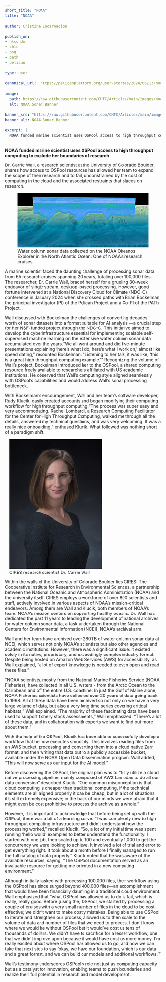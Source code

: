 ```yaml
---
short_title: "NOAA" 
title: "NOAA"

author: Cristina Encarnacion

publish_on:
- htcondor
- chtc
- osg
- path
- pelican

type: user

canonical_url:  https://pelicanplatform.org/user-stories/2024/06/13/noaa

image:
  path: https://raw.githubusercontent.com/CHTC/Articles/main/images/noaa-banner.png
  alt: NOAA Sonar Banner

banner_src: "https://raw.githubusercontent.com/CHTC/Articles/main/images/noaa-banner.png"
banner_alt: NOAA Sonar Banner

excerpt: |
  NOAA funded marine scientist uses OSPool access to high throughput computing to explode her boundaries of research
---
```


**NOAA funded marine scientist uses OSPool access to high throughput computing to explode her boundaries of research**

Dr. Carrie Wall, a research scientist at the University of Colorado Boulder, shares how access to OSPool resources has allowed her team to expand the scope of their research and to fail, unconstrained by the cost of computing in the cloud and the associated restraints that places on research.

<figure>
<img src="https://raw.githubusercontent.com/CHTC/Articles/main/images/noaa-banner.png" alt="Water column sonar data collected on the NOAA Okeanos Explorer in the North Atlantic Ocean: One of NOAA’s research cruises."/>
<figcaption>Water column sonar data collected on the NOAA Okeanos Explorer in the North Atlantic Ocean: One of NOAA’s research cruises.</figcaption>
</figure>

A marine scientist faced the daunting challenge of processing sonar data from 65 research cruises spanning 20 years, totaling over 100,000 files. The researcher, Dr. Carrie Wall, braced herself for a grueling 30-week endeavor of single stream, desktop-based processing. However, good fortune intervened at a National Discovery Cloud for Climate (NDC-C) conference in January 2024 when she crossed paths with Brian Bockelman, the principal investigator (PI) of the Pelican Project and a Co-PI of the PATh Project.

Wall discussed with Bockelman the challenges of converting decades’ worth of sonar datasets into a format suitable for AI analysis —a crucial step for her NSF-funded project through the NDC-C. This initiative aimed to develop the cyberinfrastructure essential for implementing scalable self-supervised machine learning on the extensive water column sonar data accumulated over the years.“We all went around and did five-minute presentations explaining ‘here’s what I do, here’s what I work on,’ almost like speed dating,” recounted Bockelman. “Listening to her talk, it was like, ‘this is a great high throughput computing example.’” Recognizing the volume of Wall’s project, Bockelman introduced her to the OSPool, a shared computing resource freely available to researchers affiliated with US academic institutions. He observed that Wall’s computing style aligned seamlessly with OSPool’s capabilities and would address Wall’s sonar processing bottleneck.

With Bockelman’s encouragement, Wall and her team’s software developer, Rudy Klucik, easily created accounts and began modifying their computing workflow for high throughput computing.“The process was super easy and very accommodating. Rachel Lombardi, a Research Computing Facilitator for the Center for High Throughput Computing, walked me through all the details, answered my technical questions, and was very welcoming. It was a really nice onboarding,” enthused Klucik. What followed was nothing short of a paradigm shift.

<figure class="figure float-end" style="margin-left: 1em">
 <img src='https://raw.githubusercontent.com/CHTC/Articles/main/images/dr-wall.png' height="420" width="300" class="figure-img img-fluid rounded" alt="CIRES research scientist Dr. Carrie Wall">
  <figcaption class="figure-caption">CIRES research scientist Dr. Carrie Wall</figcaption>
</figure>

Within the walls of the University of Colorado Boulder lies CIRES: The Cooperative Institute for Research in Environmental Sciences, a partnership between the National Oceanic and Atmospheric Administration (NOAA) and the university itself. CIRES employs a workforce of over 800 scientists and staff, actively involved in various aspects of NOAA’s mission-critical endeavors. Among them are Wall and Klucik, both members of NOAA’s team. NOAA’s mission centers on supporting healthy oceans. Dr. Wall has dedicated the past 11 years to leading the development of national archives for water column sonar data, a task undertaken through the National Centers for Environmental Information (NCEI), NOAA’s archival arm.

Wall and her team have archived over 280TB of water column sonar data at NCEI, which serves not only NOAA’s scientists but also other agencies and academic institutions. However, there was a significant issue: it existed solely in its native, proprietary, and exceedingly complex industry format. Despite being hosted on Amazon Web Services (AWS) for accessibility, as Wall explained, “a lot of expert knowledge is needed to even open and read these files.”

“NOAA scientists, mostly from the National Marine Fisheries Service (NOAA Fisheries), have collected in all U.S. waters - from the Arctic Ocean to the Caribbean and off the entire U.S. coastline. In just the Gulf of Maine alone, NOAA Fisheries scientists have collected over 20 years of data going back to 1998. All of these data have been archived so not only do we have a very large volume of data, but also a very long time series covering critical habitats,” Wall explained. “The majority of these fascinating data have been used to support fishery stock assessments,” Wall emphasized. “There’s a lot of these data, and in collaboration with experts we want to find out more about them.”

With the help of the OSPool, Klucik has been able to successfully develop a workflow that he now executes smoothly. This involves reading files from an AWS bucket, processing and converting them into a cloud native Zarr format, and then writing that data out to a publicly accessible bucket, available under the NOAA Open Data Dissemination program. Wall added, “This will now serve as our input for the AI model.”

Before discovering the OSPool, the original plan was to “fully utilize a cloud native processing pipeline, mainly composed of AWS Lambdas to do all our data conversion” described Klucik. “One common misconception is that cloud computing is cheaper than traditional computing, if the technical elements are all aligned properly it can be cheap, but in a lot of situations it’s still extremely expensive; in the back of our minds we were afraid that it might even be cost prohibitive to process the archive as a whole.”

However, it is important to acknowledge that before being set up with the OSPool, there was a bit of a learning curve. “I was completely new to high throughput computing infrastructure and didn’t understand how the processing worked," recalled Klucik. “So, a lot of my initial time was spent running ‘hello world’ examples to better understand the functionality. I started with one job, then scaled up to 100 and eventually 1,000 to get the concurrency we were looking to achieve. It involved a lot of trial and error to get everything right. It took about a month before I finally managed to run the full catalog of data properly.” Klucik noted that he was aware of the available resources, saying, “The OSPool documentation served as an invaluable resource for getting me oriented in a new computing environment.”

Although initially tasked with processing 100,000 files, their workflow using the OSPool has since surged beyond 400,000 files—an accomplishment that would have been financially daunting in a traditional cloud environment. Wall emphasized that “what OSPool has allowed us to do is fail, which is really, really good. Before [using the] OSPool, we started by processing a couple of cruises with a very small number of files in the cloud to be cost-effective; we didn’t want to make costly mistakes. Being able to use OSPool to iterate and strengthen our process, allowed us to then scale to the volume of data and number of files that we need to process. I don’t know where we would be without OSPool but it would’ve cost us tens of thousands of dollars. We didn’t have to sacrifice for a lesser workflow, one that we didn’t improve upon because it would have cost us more money. I’m really excited about where OSPool has allowed us to go, and now we can take that next step to say ‘okay, we have our foundation, which is our data and a great format, and we can build our models and additional workflows.’”

Wall’s testimony underscores OSPool’s role not just as computing capacity but as a catalyst for innovation, enabling teams to push boundaries and realize their full potential in research and model development.